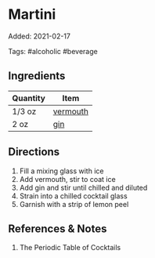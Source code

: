 # Martini

Added: 2021-02-17

Tags: #alcoholic #beverage

## Ingredients

| Quantity | Item                                    |
| -------- | --------------------------------------- |
| 1/3 oz   | [vermouth](../_ingredients/vermouth.md) |
| 2 oz     | [gin](../_ingredients/gin.md)           |

## Directions

1. Fill a mixing glass with ice
2. Add vermouth, stir to coat ice
3. Add gin and stir until chilled and diluted
4. Strain into a chilled cocktail glass
5. Garnish with a strip of lemon peel

## References & Notes

1. The Periodic Table of Cocktails
